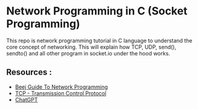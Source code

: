 # Network Programming in C (Socket Programming)

This repo is network programming tutorial in C language to understand the core
concept of networking. This will explain how TCP, UDP, send(), sendto() and all
other program in socket.io under the hood works.

## Resources :
- [Beej Guide To Network Programming](https://beej.us/guide/bgnet/html/)
- [TCP - Transmission Control Protocol](https://datatracker.ietf.org/doc/html/rfc793)
- [ChatGPT](https://chat.openai.com/)


